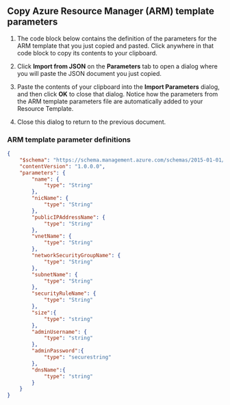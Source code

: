 ## Copy Azure Resource Manager (ARM) template parameters

1. The code block below contains the definition of the parameters for the ARM template that you just copied and pasted. Click anywhere in that code block to copy its contents to your clipboard.

1. Click **Import from JSON** on the **Parameters** tab to open a dialog where you will paste the JSON document you just copied.

1. Paste the contents of your clipboard into the **Import Parameters** dialog, and then click **OK** to close that dialog. Notice how the parameters from the ARM template parameters file are automatically added to your Resource Template.

1. Close this dialog to return to the previous document.

### ARM template parameter definitions

```json
{
    "$schema": "https://schema.management.azure.com/schemas/2015-01-01/deploymentTemplate.json#",
    "contentVersion": "1.0.0.0",
    "parameters": {
        "name": {
            "type": "String"
        },
        "nicName": {
            "type": "String"
        },
        "publicIPAddressName": {
            "type": "String"
        },
        "vnetName": {
            "type": "String"
        },
        "networkSecurityGroupName": {
            "type": "String"
        },
        "subnetName": {
            "type": "String"
        },
        "securityRuleName": {
            "type": "String"
        },
        "size":{
            "type": "string"
        },
        "adminUsername": {
            "type": "string"
        },
        "adminPassword":{
            "type": "securestring"
        },
        "dnsName":{
            "type": "string"
        }
    }
}
```
